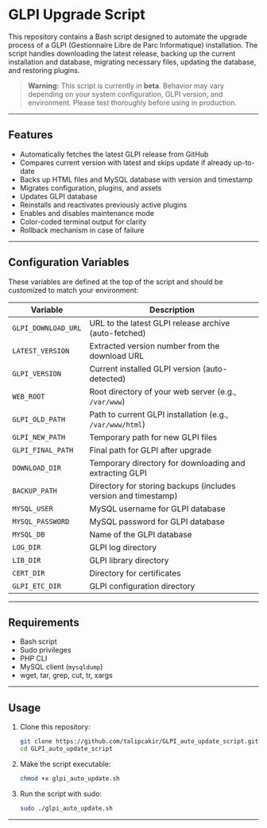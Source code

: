 # GLPI Upgrade Script

This repository contains a Bash script designed to automate the upgrade process of a GLPI (Gestionnaire Libre de Parc Informatique) installation. The script handles downloading the latest release, backing up the current installation and database, migrating necessary files, updating the database, and restoring plugins.

> **Warning:** This script is currently in **beta**. Behavior may vary depending on your system configuration, GLPI version, and environment. Please test thoroughly before using in production.

---

## Features

- Automatically fetches the latest GLPI release from GitHub
- Compares current version with latest and skips update if already up-to-date
- Backs up HTML files and MySQL database with version and timestamp
- Migrates configuration, plugins, and assets
- Updates GLPI database
- Reinstalls and reactivates previously active plugins
- Enables and disables maintenance mode
- Color-coded terminal output for clarity
- Rollback mechanism in case of failure

---

## Configuration Variables

These variables are defined at the top of the script and should be customized to match your environment:

| Variable           | Description |
|--------------------|-------------|
| `GLPI_DOWNLOAD_URL` | URL to the latest GLPI release archive (auto-fetched) |
| `LATEST_VERSION`    | Extracted version number from the download URL |
| `GLPI_VERSION`      | Current installed GLPI version (auto-detected) |
| `WEB_ROOT`          | Root directory of your web server (e.g., `/var/www`) |
| `GLPI_OLD_PATH`     | Path to current GLPI installation (e.g., `/var/www/html`) |
| `GLPI_NEW_PATH`     | Temporary path for new GLPI files |
| `GLPI_FINAL_PATH`   | Final path for GLPI after upgrade |
| `DOWNLOAD_DIR`      | Temporary directory for downloading and extracting GLPI |
| `BACKUP_PATH`       | Directory for storing backups (includes version and timestamp) |
| `MYSQL_USER`        | MySQL username for GLPI database |
| `MYSQL_PASSWORD`    | MySQL password for GLPI database |
| `MYSQL_DB`          | Name of the GLPI database |
| `LOG_DIR`           | GLPI log directory |
| `LIB_DIR`           | GLPI library directory |
| `CERT_DIR`          | Directory for certificates |
| `GLPI_ETC_DIR`      | GLPI configuration directory |

---

## Requirements

- Bash script
- Sudo privileges
- PHP CLI
- MySQL client (`mysqldump`)
- wget, tar, grep, cut, tr, xargs

---

## Usage

1. Clone this repository:
   ```bash
   git clone https://github.com/talipcakir/GLPI_auto_update_script.git
   cd GLPI_auto_update_script
   ```

2. Make the script executable:
   ```bash
   chmod +x glpi_auto_update.sh
   ```

3. Run the script with sudo:
   ```bash
   sudo ./glpi_auto_update.sh
   ```

---

